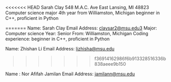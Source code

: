 <<<<<<< HEAD
Sarah Clay 
548 M.A.C. Ave
East Lansing, MI 48823
Computer science major
4th year
from Williamston, Michigan
beginner in C++, proficient in Python

=======
Name: Sarah Clay 
Email Address: claysar2@msu.edu3
Major: Computer science
Year: Senior
From:  Williamston, Michigan
Coding experience: beginner in C++, proficient in Python

Name: Zhishan Li
Email Address: lizhisha@msu.edu

>>>>>>> f36914162986f6b913328516336b838aeee9b150

Name : Nor Afifah Jamilan
Email Address: jamilann@msu.edu
